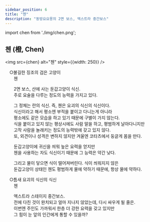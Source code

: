 ```yaml
---
sidebar_position: 6
title: "첸"
description: "동방요요몽의 2면 보스, 엑스트라 중간보스"
---
```


import chen from './img/chen.png';

## 첸 (橙, Chen)

<img src={chen} alt="첸" style={{width: 250}} />

　○불길한 징조의 검은 고양이  
　　첸  
  
　　2면 보스, 산에 사는 둔갑고양이 식신.  
　　주로 요술을 다루는 정도의 능력을 가지고 있다.  
  
　　그 정체는 란의 식신. 즉, 첸은 요괴의 식신의 식신이다.  
　　식신이라고 해서 평소엔 부적을 붙이고 다니는게 아니라  
　　평소에도 같은 모습을 하고 있기 때문에 구별이 가지 않는다.  
　　식을 붙이고 있지 않는 평상시에도 사람 말을 하고, 평범하게 날아다니지만  
　　고작 사람을 놀래키는 정도의 능력밖에 갖고 있지 않다.  
　　또, 외견이나 성격은 변하지 않지만 겨울엔 코타츠에서 둥글게 몸을 만다.  
  
　　둔갑고양이에 귀신을 씌워 높은 요력을 얻지만  
　　첸을 사용하는 자도 식신이기 때문에 그 능력은 약간 낮다.  
  
　　그리고 물이 닿으면 식이 떨어져버린다. 식이 씌워지지 않은  
　　둔갑고양이 상태인 첸도 평범하게 물에 약하기 때문에, 항상 물에 약하다.  
  
　○틈새 요괴의 식신의 식신  
　　첸  
  
　　엑스트라 스테이지 중간보스.  
　　전에 다친 것이 완치되고 얼마 지나지 않았는데, 다시 싸우게 될 줄은.  
　　이번엔 주인도 가까워서 한층 더 강한 요력을 갖고 있지만  
　　그 힘이 눈 앞의 인간에게 통할 수 있을까?  
